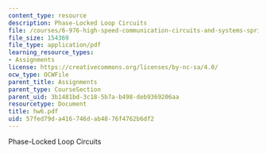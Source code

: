 ```yaml
---
content_type: resource
description: Phase-Locked Loop Circuits
file: /courses/6-976-high-speed-communication-circuits-and-systems-spring-2003/57fed79da416746dab4876f4762b6df2_hw6.pdf
file_size: 154369
file_type: application/pdf
learning_resource_types:
- Assignments
license: https://creativecommons.org/licenses/by-nc-sa/4.0/
ocw_type: OCWFile
parent_title: Assignments
parent_type: CourseSection
parent_uid: 3b1481bd-3c18-5b7a-b498-deb9369206aa
resourcetype: Document
title: hw6.pdf
uid: 57fed79d-a416-746d-ab48-76f4762b6df2
---
```

Phase-Locked Loop Circuits